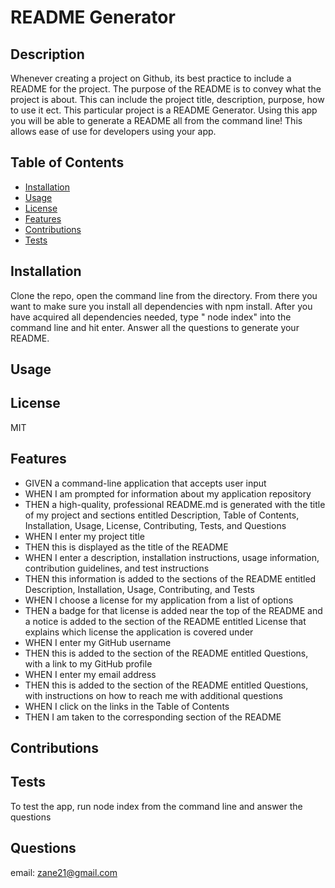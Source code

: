 # README Generator

## Description 

Whenever creating a project on Github, its best practice to include a README for the project. The purpose of the README is to convey what the project is about. This can include the project title, description, purpose, how to use it ect. This particular project is a README Generator. Using this app you will be able to generate a README all from the command line! This allows ease of use for developers using your app.


## Table of Contents 


* [Installation](#installation)
* [Usage](#usage)
* [License](#license)
* [Features](#features)
* [Contributions](#contributions)
* [Tests](#tests)


## Installation

Clone the repo, open the command line from the directory. From there you want to make sure you install all dependencies with npm install. After you have acquired all dependencies needed, type " node index" into the command line and hit enter. Answer all the questions to generate your README.

## Usage 



## License

MIT

## Features

* GIVEN a command-line application that accepts user input
* WHEN I am prompted for information about my application repository
* THEN a high-quality, professional README.md is generated with the title of my project and sections entitled Description, Table of Contents, Installation, Usage, License, Contributing, Tests, and Questions
* WHEN I enter my project title
* THEN this is displayed as the title of the README
* WHEN I enter a description, installation instructions, usage information, contribution guidelines, and test instructions
* THEN this information is added to the sections of the README entitled Description, Installation, Usage, Contributing, and Tests
* WHEN I choose a license for my application from a list of options
* THEN a badge for that license is added near the top of the README and a notice is added to the section of the README entitled License that explains which license the application is covered under
* WHEN I enter my GitHub username
* THEN this is added to the section of the README entitled Questions, with a link to my GitHub profile
* WHEN I enter my email address
* THEN this is added to the section of the README entitled Questions, with instructions on how to reach me with additional questions
* WHEN I click on the links in the Table of Contents
* THEN I am taken to the corresponding section of the README

## Contributions

## Tests

To test the app, run node index from the command line and answer the questions

## Questions

email: zane21@gmail.com


